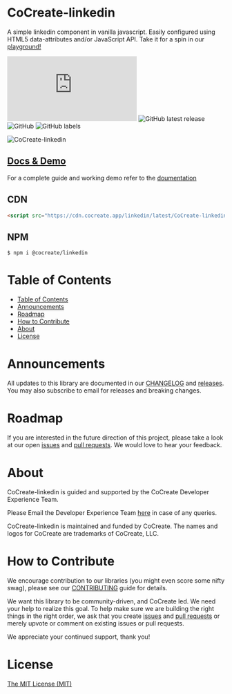 # CoCreate-linkedin

A simple linkedin component in vanilla javascript. Easily configured using HTML5 data-attributes and/or JavaScript API. Take it for a spin in our [playground!](https://cocreate.app/docs/linkedin)

![GitHub file size in bytes](https://img.shields.io/github/size/CoCreate-app/CoCreate-linkedin/dist/CoCreate-linkedin.min.js?label=minified%20size&style=for-the-badge)
![GitHub latest release](https://img.shields.io/github/v/release/CoCreate-app/CoCreate-linkedin?style=for-the-badge)
![GitHub](https://img.shields.io/github/license/CoCreate-app/CoCreate-linkedin?style=for-the-badge)
![GitHub labels](https://img.shields.io/github/labels/CoCreate-app/CoCreate-linkedin/help%20wanted?style=for-the-badge)

![CoCreate-linkedin](https://cdn.cocreate.app/docs/CoCreate-linkedin.gif)

## [Docs & Demo](https://cocreate.app/docs/linkedin)

For a complete guide and working demo refer to the [doumentation](https://cocreate.app/docs/linkedin)

## CDN

```html
<script src="https://cdn.cocreate.app/linkedin/latest/CoCreate-linkedin.min.js"></script>
```

## NPM

```shell
$ npm i @cocreate/linkedin
```

# Table of Contents

- [Table of Contents](#table-of-contents)
- [Announcements](#announcements)
- [Roadmap](#roadmap)
- [How to Contribute](#how-to-contribute)
- [About](#about)
- [License](#license)

<a name="announcements"></a>

# Announcements

All updates to this library are documented in our [CHANGELOG](https://github.com/CoCreate-app/CoCreate-linkedin/blob/master/CHANGELOG.md) and [releases](https://github.com/CoCreate-app/CoCreate-linkedin/releases). You may also subscribe to email for releases and breaking changes.

<a name="roadmap"></a>

# Roadmap

If you are interested in the future direction of this project, please take a look at our open [issues](https://github.com/CoCreate-app/CoCreate-linkedin/issues) and [pull requests](https://github.com/CoCreate-app/CoCreate-linkedin/pulls). We would love to hear your feedback.

<a name="about"></a>

# About

CoCreate-linkedin is guided and supported by the CoCreate Developer Experience Team.

Please Email the Developer Experience Team [here](mailto:develop@cocreate.app) in case of any queries.

CoCreate-linkedin is maintained and funded by CoCreate. The names and logos for CoCreate are trademarks of CoCreate, LLC.

<a name="contribute"></a>

# How to Contribute

We encourage contribution to our libraries (you might even score some nifty swag), please see our [CONTRIBUTING](https://github.com/CoCreate-app/CoCreate-linkedin/blob/master/CONTRIBUTING.md) guide for details.

We want this library to be community-driven, and CoCreate led. We need your help to realize this goal. To help make sure we are building the right things in the right order, we ask that you create [issues](https://github.com/CoCreate-app/CoCreate-linkedin/issues) and [pull requests](https://github.com/CoCreate-app/CoCreate-linkedin/pulls) or merely upvote or comment on existing issues or pull requests.

We appreciate your continued support, thank you!

# License

[The MIT License (MIT)](https://github.com/CoCreate-app/CoCreate-linkedin/blob/master/LICENSE)
